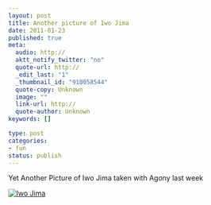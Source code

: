 ```yaml
--- 
layout: post
title: Another picture of Iwo Jima
date: 2011-01-23
published: true
meta: 
  audio: http://
  aktt_notify_twitter: "no"
  quote-url: http://
  _edit_last: "1"
  _thumbnail_id: "910058544"
  quote-copy: Unknown
  image: ""
  link-url: http://
  quote-author: Unknown
keywords: []

type: post
categories: 
- fun
status: publish
---
```

Yet Another Picture of Iwo Jima taken with Agony last week

[![](http://media.eick.us/2011/01/2011-01-16-at-15-36-44-300x224.jpg "Iwo Jima")](http://media.eick.us/2011/01/2011-01-16-at-15-36-44.jpg)
